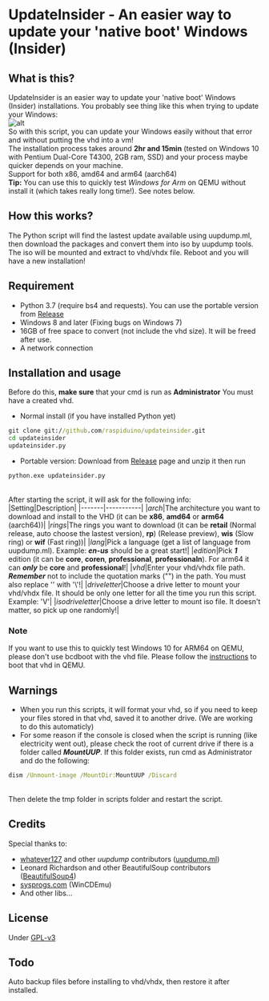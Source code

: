 # UpdateInsider - An easier way to update your 'native boot' Windows (Insider)
## What is this?
UpdateInsider is an easier way to update your 'native boot' Windows (Insider) installations. You probably see thing like this when trying to update your Windows:
<br>![alt](https://www.tenforums.com/attachments/tutorials/244305d1566646745-native-boot-virtual-hard-disk-how-upgrade-windows-vhd-no-upgrade.jpg)
<br>So with this script, you can update your Windows easily without that error and without putting the vhd into a vm! 
<br>The installation process takes around <b>2hr and 15min</b> (tested on Windows 10 with Pentium Dual-Core T4300, 2GB ram, SSD) and your process maybe quicker depends on your machine.
<br>Support for both x86, amd64 and arm64 (aarch64)
<br><b>Tip:</b> You can use this to quickly test <i>Windows for Arm</i> on QEMU without install it (which takes really long time!). See notes below.

## How this works?
The Python script will find the lastest update available using uupdump.ml, then download the packages and convert them into iso by uupdump tools. The iso will be mounted and extract to vhd/vhdx file. Reboot and you will have a new installation!

## Requirement
- Python 3.7 (require bs4 and requests). You can use the portable version from <a href="https://github.com/raspiduino/updateinsider/releases">Release</a>
- Windows 8 and later (Fixing bugs on Windows 7)
- 16GB of free space to convert (not include the vhd size). It will be freed after use.
- A network connection

## Installation and usage
Before do this, <b>make sure</b> that your cmd is run as <b>Administrator</b>
You must have a created vhd.
- Normal install (if you have installed Python yet)
```bat
git clone git://github.com/raspiduino/updateinsider.git
cd updateinsider
updateinsider.py
```
- Portable version: Download from <a href="https://github.com/raspiduino/updateinsider/releases">Release</a> page and unzip it then run
```bat
python.exe updateinsider.py
```

<br>After starting the script, it will ask for the following info:
|Setting|Description|
|-------|-----------|
|<i>arch</i>|The architecture you want to download and install to the VHD (it can be <b>x86</b>, <b>amd64</b> or <b>arm64</b> (aarch64))|
|<i>rings</i>|The rings you want to download (it can be <b>retail</b> (Normal release, auto choose the lastest version), <b>rp</b>) (Release preview), <b>wis</b> (Slow ring) or <b>wif</b> (Fast ring))|
|<i>lang</i>|Pick a language (get a list of language from uupdump.ml). Example: <b><i>en-us</i></b> should be a great start!|
|<i>edition</i>|Pick <b><i>1</i></b> edition (it can be <b>core</b>, <b>coren</b>, <b>professional</b>, <b>professionaln</b>). For arm64 it can <b><i>only</i></b> be <b>core</b> and <b>professional</b>!|
|<i>vhd</i>|Enter your vhd/vhdx file path. <b><i>Remember</i></b> not to include the quotation marks ("") in the path. You must also replace '\' with '\\'!|
|<i>driveletter</i>|Choose a drive letter to mount your vhd/vhdx file. It should be only one letter for all the time you run this script. Example: 'V'|
|<i>isodriveletter</i>|Choose a drive letter to mount iso file. It doesn't matter, so pick up one randomly!|

### Note
If you want to use this to quickly test Windows 10 for ARM64 on QEMU, please don't use bcdboot with the vhd file. Please follow the <a href="https://winaero.com/install-windows-10-arm-qemu/">instructions</a> to boot that vhd in QEMU.

## Warnings
- When you run this scripts, it will format your vhd, so if you need to keep your files stored in that vhd, saved it to another drive. (We are working to do this automaticly)
- For some reason if the console is closed when the script is running (like electricity went out), please check the root of current drive if there is a folder called <b><i>MountUUP</i></b>. If this folder exists, run cmd as Administrator and do the following:
```bat
dism /Unmount-image /MountDir:MountUUP /Discard
```
<br>Then delete the tmp folder in scripts folder and restart the script.

## Credits
Special thanks to:
- <a href="https://github.com/whatever127">whatever127</a> and other <i>uupdump</i> contributors (<a href="https://uupdump.ml">uupdump.ml</a>)
- Leonard Richardson and other BeautifulSoup contributors (<a href="https://pypi.org/project/beautifulsoup4/">BeautifulSoup4</a>)
- <a href="https://sysprogs.com">sysprogs.com</a> (WinCDEmu)
- And other libs...

## License
Under <a href="https://github.com/raspiduino/updateinsider/blob/master/LICENSE">GPL-v3</a>

## Todo
Auto backup files before installing to vhd/vhdx, then restore it after installed.
